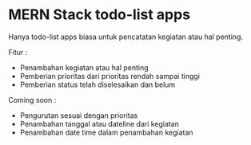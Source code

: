 # MERN Stack todo-list apps

Hanya todo-list apps biasa untuk pencatatan kegiatan atau hal penting.

Fitur : 
- Penambahan kegiatan atau hal penting
- Pemberian prioritas dari prioritas rendah sampai tinggi
- Pemberian status telah diselesaikan dan belum

Coming soon : 
- Pengurutan sesuai dengan prioritas
- Penambahan tanggal atau dateline dari kegiatan
- Penambahan date time dalam penambahan kegiatan